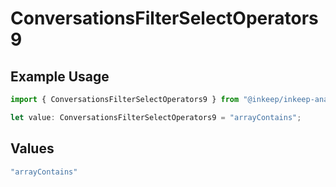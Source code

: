# ConversationsFilterSelectOperators9

## Example Usage

```typescript
import { ConversationsFilterSelectOperators9 } from "@inkeep/inkeep-analytics/models/components";

let value: ConversationsFilterSelectOperators9 = "arrayContains";
```

## Values

```typescript
"arrayContains"
```